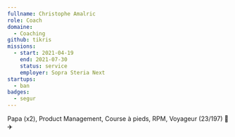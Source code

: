 ```yaml
---
fullname: Christophe Amalric
role: Coach
domaine:
  - Coaching
github: tikris
missions:
  - start: 2021-04-19
    end: 2021-07-30
    status: service
    employer: Sopra Steria Next
startups:
  - ban
badges:
  - segur
---
```


Papa (x2), Product Management, Course à pieds, RPM, Voyageur (23/197) 🚀 ✈️ 
